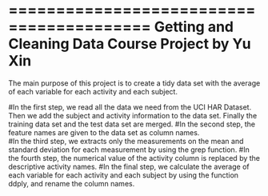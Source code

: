 =========================================
Getting and Cleaning Data Course Project
by Yu Xin
=========================================

The main purpose of this project is to create a tidy data set with the average of each variable for each activity and each subject. 

#In the first step, we read all the data we need from the UCI HAR Dataset. Then we add the subject and activity information to the data set. Finally the training data set and the test data set are merged.
#In the second step, the feature names are given to the data set as column names.  
#In the third step, we extracts only the measurements on the mean and standard deviation for each measurement by using the grep function.
#In the fourth step, the numerical value of the activity column is replaced by the descriptive activity names.
#In the final step, we calculate the average of each variable for each activity and each subject by using the function ddply, and rename the column names.
